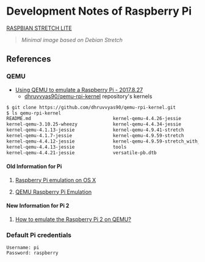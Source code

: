 # Development Notes of Raspberry Pi

<!-- markdownlint-disable MD004 MD007 MD012 -->

[RASPBIAN STRETCH LITE](https://downloads.raspberrypi.org/raspbian_lite_latest)

> _Minimal image based on Debian Stretch_

## References

### QEMU

- [Using QEMU to emulate a Raspberry Pi - 2017.8.27](https://blog.agchapman.com/using-qemu-to-emulate-a-raspberry-pi/)
    - [dhruvvyas90/qemu-rpi-kernel](https://github.com/dhruvvyas90/qemu-rpi-kernel) repository's kernels

```Bash
$ git clone https://github.com/dhruvvyas90/qemu-rpi-kernel.git
$ ls qemu-rpi-kernel
README.md                              kernel-qemu-4.4.26-jessie
kernel-qemu-3.10.25-wheezy             kernel-qemu-4.4.34-jessie
kernel-qemu-4.1.13-jessie              kernel-qemu-4.9.41-stretch
kernel-qemu-4.1.7-jessie               kernel-qemu-4.9.59-stretch
kernel-qemu-4.4.12-jessie              kernel-qemu-4.9.59-stretch_with_VirtFS
kernel-qemu-4.4.13-jessie              tools
kernel-qemu-4.4.21-jessie              versatile-pb.dtb
```

#### Old Information for Pi

1. [Raspberry Pi emulation on OS X](http://royvanrijn.com/blog/2014/06/raspberry-pi-emulation-on-os-x/)

2. [QEMU Raspberry Pi Emulation](https://qemu.weilnetz.de/test/system/arm/raspberry-pi/)

#### New Information for Pi 2

1. [How to emulate the Raspberry Pi 2 on QEMU?](https://stackoverflow.com/questions/28880833/how-to-emulate-the-raspberry-pi-2-on-qemu)

### Default Pi credentials

```Txt
Username: pi
Password: raspberry
```
